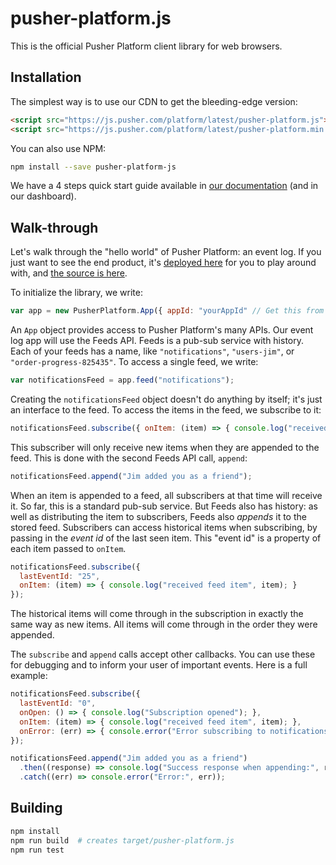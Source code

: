 # pusher-platform.js

This is the official Pusher Platform client library for web browsers.

## Installation

The simplest way is to use our CDN to get the bleeding-edge version:

```html
<script src="https://js.pusher.com/platform/latest/pusher-platform.js"></script>
<script src="https://js.pusher.com/platform/latest/pusher-platform.min.js"></script>
```

You can also use NPM:

```bash
npm install --save pusher-platform-js
```

We have a 4 steps quick start guide available in [our documentation](https://github.com/pusher/feeds-api/wiki/Getting-Started-%5BJavascript%5D) (and in our dashboard).


## Walk-through

Let's walk through the "hello world" of Pusher Platform: an event log. If you just want to see the end product, it's [deployed here](https://pusher.github.io/pusher-platform-js/example.html) for you to play around with, and [the source is here](https://github.com/pusher/pusher-platform-js/blob/master/example.html).

To initialize the library, we write:

```js
var app = new PusherPlatform.App({ appId: "yourAppId" // Get this from your dashboard });
```

An `App` object provides access to Pusher Platform's many APIs. Our event log app will use the Feeds API. Feeds is a pub-sub service with history. Each of your feeds has a name, like `"notifications"`, `"users-jim"`, or `"order-progress-825435"`. To access a single feed, we write:

```js
var notificationsFeed = app.feed("notifications");
```

Creating the `notificationsFeed` object doesn't do anything by itself; it's just an interface to the feed. To access the items in the feed, we subscribe to it:

```js
notificationsFeed.subscribe({ onItem: (item) => { console.log("received feed item", item); } });
```

This subscriber will only receive new items when they are appended to the feed. This is done with the second Feeds API call, `append`:

```js
notificationsFeed.append("Jim added you as a friend");
```

When an item is appended to a feed, all subscribers at that time will receive it. So far, this is a standard pub-sub service. But Feeds also has history: as well as distributing the item to subscribers, Feeds also _appends_ it to the stored feed. Subscribers can access historical items when subscribing, by passing in the _event id_ of the last seen item. This "event id" is a property of each item passed to `onItem`.

```js
notificationsFeed.subscribe({
  lastEventId: "25",
  onItem: (item) => { console.log("received feed item", item); }
});
```

The historical items will come through in the subscription in exactly the same way as new items. All items will come through in the order they were appended.

The `subscribe` and `append` calls accept other callbacks. You can use these for debugging and to inform your user of important events. Here is a full example:

```js
notificationsFeed.subscribe({
  lastEventId: "0",
  onOpen: () => { console.log("Subscription opened"); },
  onItem: (item) => { console.log("received feed item", item); },
  onError: (err) => { console.error("Error subscribing to notifications:", err); }
});

notificationsFeed.append("Jim added you as a friend")
  .then((response) => console.log("Success response when appending:", response))
  .catch((err) => console.error("Error:", err));
```


## Building

```bash
npm install
npm run build  # creates target/pusher-platform.js
npm run test
```
